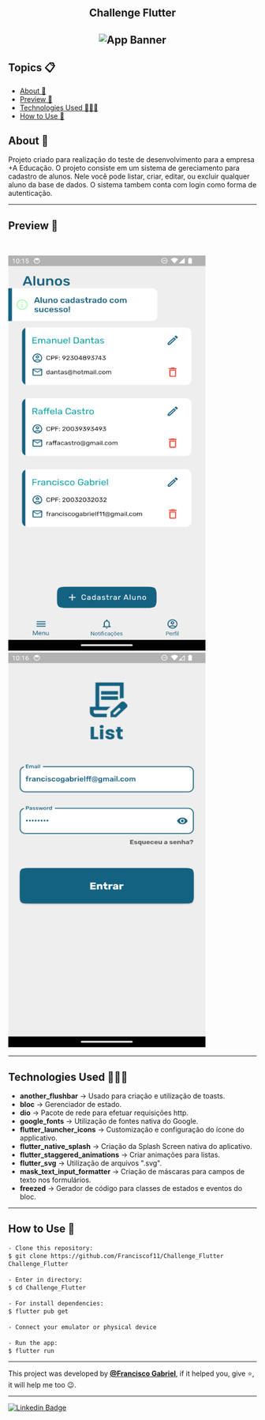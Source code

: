 <h2 align="center">Challenge Flutter<h2>
<p align="center">
    <img src="https://i.imgur.com/tLurFeH.png" width="350" height="350" alt="App Banner" />
</p>

   <h2>Topics 📋</h2>

  <p>
   
   - [About 📖](#about-)
   - [Preview 📱](#preview-)
   - [Technologies Used 👨🏽‍💻](#---technologies-used----)
   - [How to Use 🤔](#how-to-use-)
   </p>

   <h2>About 📖</h2>
   
   <p>
     Projeto criado para realização do teste de desenvolvimento para a empresa +A Educação. O projeto consiste em um sistema de gereciamento para cadastro de alunos. Nele você pode listar, criar, editar, ou excluir qualquer aluno da base de dados. O sistema tambem conta com login como forma de autenticação.
   </p>

---

   <h2>Preview 📱</h2><br>

   <p a>
   <img src="app_preview/preview_1.png" width="400" height="800" alt="App Preview"> 
   <img src="app_preview/preview_2.png" width="400" height="800" alt="App Preview"> 
   </p>

---

 <h2>
   Technologies Used 👨🏽‍💻
   </h2>
   
- **another_flushbar** -> Usado para criação e utilização de toasts.
- **bloc** -> Gerenciador de estado.
- **dio** -> Pacote de rede para efetuar requisições http.
- **google_fonts** -> Utilização de fontes nativa do Google.
- **flutter_launcher_icons** -> Customização e configuração do ícone do applicativo.
- **flutter_native_splash** -> Criação da Splash Screen nativa do aplicativo.
- **flutter_staggered_animations** -> Criar animações para listas.
- **flutter_svg** -> Utilização de arquivos ".svg".
- **mask_text_input_formatter** -> Criação de máscaras para campos de texto nos formulários.
- **freezed** -> Gerador de código para classes de estados e eventos do bloc.
  
---

   <h2>How to Use 🤔</h2>

```
- Clone this repository:
$ git clone https://github.com/Franciscof11/Challenge_Flutter Challenge_Flutter

- Enter in directory:
$ cd Challenge_Flutter

- For install dependencies:
$ flutter pub get

- Connect your emulator or physical device

- Run the app:
$ flutter run
```

---

This project was developed by **[@Francisco Gabriel](https://www.linkedin.com/in/franciscossg/)**,
if it helped you, give ⭐, it will help me too 😉.

---

   <div>

[![Linkedin Badge](https://img.shields.io/badge/-Francisco%20Gabriel-292929?style=flat-square&logo=Linkedin&logoColor=blue&link=https://www.linkedin.com/in/franciscossg/)](https://www.linkedin.com/in/franciscossg/)

   </div>

